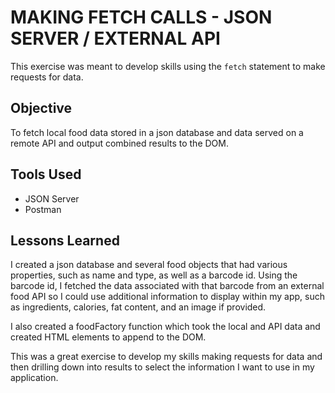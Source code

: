 # MAKING FETCH CALLS - JSON SERVER / EXTERNAL API

This exercise was meant to develop skills using the `fetch` statement to make requests for data.

## Objective

To fetch local food data stored in a json database and data served on a remote API and output combined results to the DOM.

## Tools Used

- JSON Server
- Postman

## Lessons Learned

I created a json database and several food objects that had various properties, such as name and type, as well as a barcode id. Using the barcode id, I fetched the data associated with that barcode from an external food API so I could use additional information to display within my app, such as ingredients, calories, fat content, and an image if provided.

I also created a foodFactory function which took the local and API data and created HTML elements to append to the DOM.

This was a great exercise to develop my skills making requests for data and then drilling down into results to select the information I want to use in my application.

